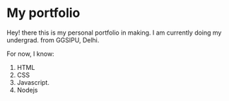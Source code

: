# My portfolio

Hey! there this is my personal portfolio in making. I am currently doing my undergrad. from GGSIPU, Delhi.

For now, I know:
1. HTML
2. CSS
2. Javascript.
3. Nodejs

